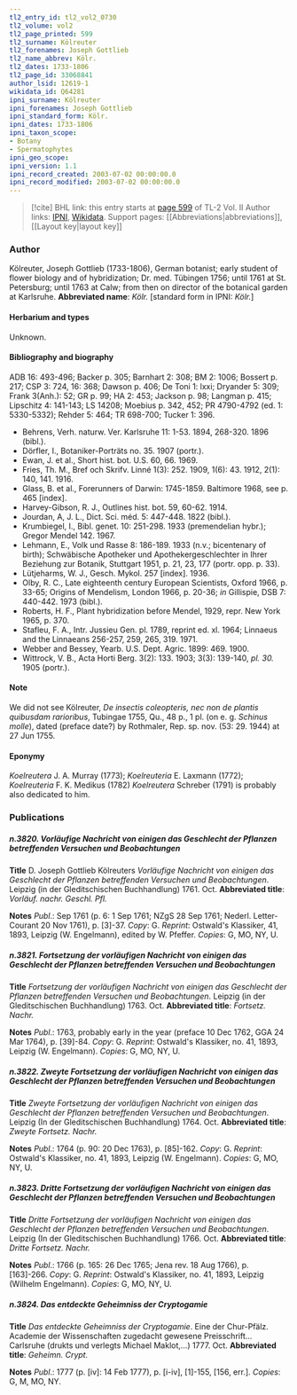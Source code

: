 ```yaml
---
tl2_entry_id: tl2_vol2_0730
tl2_volume: vol2
tl2_page_printed: 599
tl2_surname: Kölreuter
tl2_forenames: Joseph Gottlieb
tl2_name_abbrev: Kölr.
tl2_dates: 1733-1806
tl2_page_id: 33068841
author_lsid: 12619-1
wikidata_id: Q64281
ipni_surname: Kölreuter
ipni_forenames: Joseph Gottlieb
ipni_standard_form: Kölr.
ipni_dates: 1733-1806
ipni_taxon_scope: 
- Botany
- Spermatophytes
ipni_geo_scope: 
ipni_version: 1.1
ipni_record_created: 2003-07-02 00:00:00.0
ipni_record_modified: 2003-07-02 00:00:00.0
---
```


> [!cite] BHL link: this entry starts at [page 599](https://www.biodiversitylibrary.org/page/33068841) of TL-2 Vol. II
> Author links: [IPNI](https://www.ipni.org/a/12619-1), [Wikidata](https://www.wikidata.org/wiki/Q64281). Support pages: [[Abbreviations|abbreviations]], [[Layout key|layout key]]

### Author

Kölreuter, Joseph Gottlieb (1733-1806), German botanist; early student of flower biology and of hybridization; Dr. med. Tübingen 1756; until 1761 at St. Petersburg; until 1763 at Calw; from then on director of the botanical garden at Karlsruhe. 
**Abbreviated name**: *Kölr.* \[standard form in IPNI: *Kölr.*\]

#### Herbarium and types

Unknown.

#### Bibliography and biography

ADB 16: 493-496; Backer p. 305; Barnhart 2: 308; BM 2: 1006; Bossert p. 217; CSP 3: 724, 16: 368; Dawson p. 406; De Toni 1: lxxi; Dryander 5: 309; Frank 3(Anh.): 52; GR p. 99; HA 2: 453; Jackson p. 98; Langman p. 415; Lipschitz 4: 141-143; LS 14208; Moebius p. 342, 452; PR 4790-4792 (ed. 1: 5330-5332); Rehder 5: 464; TR 698-700; Tucker 1: 396.
- Behrens, Verh. naturw. Ver. Karlsruhe 11: 1-53. 1894, 268-320. 1896 (bibl.).
- Dörfler, I., Botaniker-Porträts no. 35. 1907 (portr.).
- Ewan, J. et al., Short hist. bot. U.S. 60, 66. 1969.
- Fries, Th. M., Bref och Skrifv. Linné 1(3): 252. 1909, 1(6): 43. 1912, 2(1): 140, 141. 1916.
- Glass, B. et al., Forerunners of Darwin: 1745-1859. Baltimore 1968, see p. 465 \[index\].
- Harvey-Gibson, R. J., Outlines hist. bot. 59, 60-62. 1914.
- Jourdan, A, J. L., Dict. Sci. méd. 5: 447-448. 1822 (bibl.).
- Krumbiegel, I., Bibl. genet. 10: 251-298. 1933 (premendelian hybr.); Gregor Mendel 142. 1967.
- Lehmann, E., Volk und Rasse 8: 186-189. 1933 (n.v.; bicentenary of birth); Schwäbische Apotheker und Apothekergeschlechter in Ihrer Beziehung zur Botanik, Stuttgart 1951, p. 21, 23, 177 (portr. opp. p. 33).
- Lütjeharms, W. J., Gesch. Mykol. 257 \[index\]. 1936.
- Olby, R. C., Late eighteenth century European Scientists, Oxford 1966, p. 33-65; Origins of Mendelism, London 1966, p. 20-36; *in* Gillispie, DSB 7: 440-442. 1973 (bibl.).
- Roberts, H. F., Plant hybridization before Mendel, 1929, repr. New York 1965, p. 370.
- Stafleu, F. A., Intr. Jussieu Gen. pl. 1789, reprint ed. xl. 1964; Linnaeus and the Linnaeans 256-257, 259, 265, 319. 1971.
- Webber and Bessey, Yearb. U.S. Dept. Agric. 1899: 469. 1900.
- Wittrock, V. B., Acta Horti Berg. 3(2): 133. 1903; 3(3): 139-140, *pl. 30.* 1905 (portr.).

#### Note

We did not see Kölreuter, *De insectis coleopteris, nec non de plantis quibusdam rarioribus*, Tubingae 1755, Qu., 48 p., 1 pl. (on e. g. *Schinus molle*), dated (preface date?) by Rothmaler, Rep. sp. nov. (53: 29. 1944) at 27 Jun 1755.

#### Eponymy

*Koelreutera* J. A. Murray (1773); *Koelreuteria* E. Laxmann (1772); *Koelreuteria* F. K. Medikus (1782) *Koelreutera* Schreber (1791) is probably also dedicated to him.

### Publications

##### n.3820. Vorläufige Nachricht von einigen das Geschlecht der Pflanzen betreffenden Versuchen und Beobachtungen

**Title**
D. Joseph Gottlieb Kölreuters *Vorläufige Nachricht von einigen das Geschlecht der Pflanzen betreffenden Versuchen und Beobachtungen*. Leipzig (in der Gleditschischen Buchhandlung) 1761. Oct.
**Abbreviated title**: *Vorläuf. nachr. Geschl. Pfl.*

**Notes**
*Publ*.: Sep 1761 (p. 6: 1 Sep 1761; NZgS 28 Sep 1761; Nederl. Letter-Courant 20 Nov 1761), p. \[3\]-37. *Copy*: G.
*Reprint*: Ostwald's Klassiker, 41, 1893, Leipzig (W. Engelmann), edited by W. Pfeffer.
*Copies*: G, MO, NY, U.

##### n.3821. Fortsetzung der vorläufigen Nachricht von einigen das Geschlecht der Pflanzen betreffenden Versuchen und Beobachtungen

**Title**
*Fortsetzung der vorläufigen Nachricht von einigen das Geschlecht der Pflanzen betreffenden Versuchen und Beobachtungen*. Leipzig (in der Gleditschischen Buchhandlung) 1763. Oct.
**Abbreviated title**: *Fortsetz. Nachr.*

**Notes**
*Publ*.: 1763, probably early in the year (preface 10 Dec 1762, GGA 24 Mar 1764), p. \[39\]-84.
*Copy*: G.
*Reprint*: Ostwald's Klassiker, no. 41, 1893, Leipzig (W. Engelmann). *Copies*: G, MO, NY, U.

##### n.3822. Zweyte Fortsetzung der vorläufigen Nachricht von einigen das Geschlecht der Pflanzen betreffenden Versuchen und Beobachtungen

**Title**
*Zweyte Fortsetzung der vorläufigen Nachricht von einigen das Geschlecht der Pflanzen betreffenden Versuchen und Beobachtungen*. Leipzig (In der Gleditschischen Buchhandlung) 1764. Oct.
**Abbreviated title**: *Zweyte Fortsetz. Nachr.*

**Notes**
*Publ*.: 1764 (p. 90: 20 Dec 1763), p. \[85\]-162. *Copy*: G.
*Reprint*: Ostwald's Klassiker, no. 41, 1893, Leipzig (W. Engelmann). *Copies*: G, MO, NY, U.

##### n.3823. Dritte Fortsetzung der vorläufigen Nachricht von einigen das Geschlecht der Pflanzen betreffenden Versuchen und Beobachtungen

**Title**
*Dritte Fortsetzung der vorläufigen Nachricht von einigen das Geschlecht der Pflanzen betreffenden Versuchen und Beobachtungen*. Leipzig (In der Gleditschischen Buchhandlung) 1766. Oct.
**Abbreviated title**: *Dritte Fortsetz. Nachr.*

**Notes**
*Publ*.: 1766 (p. 165: 26 Dec 1765; Jena rev. 18 Aug 1766), p. \[163\]-266. *Copy*: G.
*Reprint*: Ostwald's Klassiker, no. 41, 1893, Leipzig (Wilhelm Engelmann). *Copies*: G, MO, NY, U.

##### n.3824. Das entdeckte Geheimniss der Cryptogamie

**Title**
*Das entdeckte Geheimniss der Cryptogamie*. Eine der Chur-Pfälz. Academie der Wissenschaften zugedacht gewesene Preisschrift... Carlsruhe (drukts und verlegts Michael Maklot,...) 1777. Oct.
**Abbreviated title**: *Geheimn. Crypt.*

**Notes**
*Publ*.: 1777 (p. \[iv\]: 14 Feb 1777), p. \[i-iv\], \[1\]-155, \[156, err.\]. *Copies*: G, M, MO, NY.

